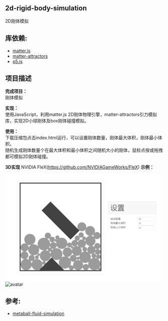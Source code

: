 ## 2d-rigid-body-simulation
2D刚体模拟  

## 库依赖:

- [matter.js](https://www.npmjs.com/package/matter-js)
- [matter-attractors](https://www.npmjs.com/package/matter-attractors)
- [p5.js](https://www.npmjs.com/package/p5)

  
## 项目描述
  
**完成项目：**  
刚体模拟  
  
**实现：**    
使用JavaScript，利用matter.js 2D刚体物理引擎，matter-attractors引力模拟库，实现2D小球刚体及box刚体碰撞模拟。  
  
**使用：**        
下载压缩包点击index.html运行，可以设置刚体数量，刚体最大体积，刚体最小体积。     
随机生成刚体数量个在最大体积和最小体积之间随机大小的刚体，鼠标点按或拖拽都可模拟2D刚体碰撞。  

**3D实现**
NVIDIA FleX(https://github.com/NVIDIAGameWorks/FleX)
**示例：** 
  
![avatar](/pic/1.png)  
![avatar](/pic/2.gif)  

## 参考:

- [metaball-fluid-simulation](https://github.com/mx0c/metaball-fluid-simulation)
